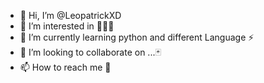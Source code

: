 - 👋 Hi, I’m @LeopatrickXD
- 👀 I’m interested in 📖📗🎼
- 🌱 I’m currently learning python and different Language ⚡
- 💞️ I’m looking to collaborate on ...🃏
- 📫 How to reach me 🔐

<!---
LeopatrickXD/LeopatrickXD is a ✨ special ✨ repository because its `README.md` (this file) appears on your GitHub profile.
You can click the Preview link to take a look at your changes.
--->
